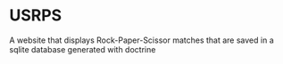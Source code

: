# USRPS

A website that displays Rock-Paper-Scissor matches that are saved in a sqlite database generated with doctrine
